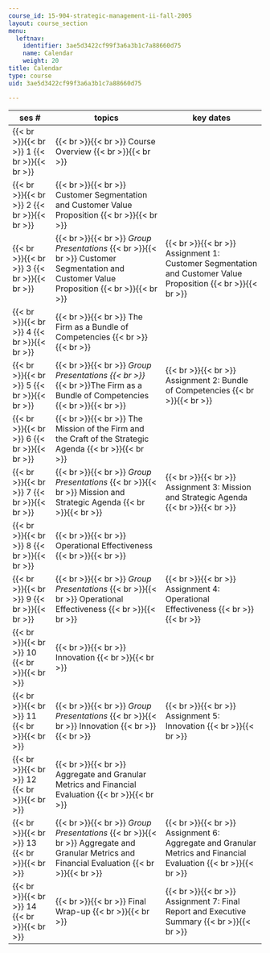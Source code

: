 ```yaml
---
course_id: 15-904-strategic-management-ii-fall-2005
layout: course_section
menu:
  leftnav:
    identifier: 3ae5d3422cf99f3a6a3b1c7a88660d75
    name: Calendar
    weight: 20
title: Calendar
type: course
uid: 3ae5d3422cf99f3a6a3b1c7a88660d75

---
```


| ses # | topics | key dates |
| --- | --- | --- |
|  {{< br >}}{{< br >}} 1 {{< br >}}{{< br >}}  |  {{< br >}}{{< br >}} Course Overview {{< br >}}{{< br >}}  |  |
|  {{< br >}}{{< br >}} 2 {{< br >}}{{< br >}}  |  {{< br >}}{{< br >}} Customer Segmentation and Customer Value Proposition {{< br >}}{{< br >}}  |  |
|  {{< br >}}{{< br >}} 3 {{< br >}}{{< br >}}  |  {{< br >}}{{< br >}} _Group Presentations_ {{< br >}}{{< br >}} Customer Segmentation and Customer Value Proposition {{< br >}}{{< br >}}  |  {{< br >}}{{< br >}} Assignment 1: Customer Segmentation and Customer Value Proposition {{< br >}}{{< br >}}  |
|  {{< br >}}{{< br >}} 4 {{< br >}}{{< br >}}  |  {{< br >}}{{< br >}} The Firm as a Bundle of Competencies {{< br >}}{{< br >}}  |  |
|  {{< br >}}{{< br >}} 5 {{< br >}}{{< br >}}  |  {{< br >}}{{< br >}} _Group Presentations  {{< br >}}_  {{< br >}}The Firm as a Bundle of Competencies {{< br >}}{{< br >}}  |  {{< br >}}{{< br >}} Assignment 2: Bundle of Competencies {{< br >}}{{< br >}}  |
|  {{< br >}}{{< br >}} 6 {{< br >}}{{< br >}}  |  {{< br >}}{{< br >}} The Mission of the Firm and the Craft of the Strategic Agenda {{< br >}}{{< br >}}  |  |
|  {{< br >}}{{< br >}} 7 {{< br >}}{{< br >}}  |  {{< br >}}{{< br >}} _Group Presentations_ {{< br >}}{{< br >}} Mission and Strategic Agenda {{< br >}}{{< br >}}  |  {{< br >}}{{< br >}} Assignment 3: Mission and Strategic Agenda {{< br >}}{{< br >}}  |
|  {{< br >}}{{< br >}} 8 {{< br >}}{{< br >}}  |  {{< br >}}{{< br >}} Operational Effectiveness {{< br >}}{{< br >}}  |  |
|  {{< br >}}{{< br >}} 9 {{< br >}}{{< br >}}  |  {{< br >}}{{< br >}} _Group Presentations_ {{< br >}}{{< br >}} Operational Effectiveness {{< br >}}{{< br >}}  |  {{< br >}}{{< br >}} Assignment 4: Operational Effectiveness {{< br >}}{{< br >}}  |
|  {{< br >}}{{< br >}} 10 {{< br >}}{{< br >}}  |  {{< br >}}{{< br >}} Innovation {{< br >}}{{< br >}}  |  |
|  {{< br >}}{{< br >}} 11 {{< br >}}{{< br >}}  |  {{< br >}}{{< br >}} _Group Presentations_ {{< br >}}{{< br >}} Innovation {{< br >}}{{< br >}}  |  {{< br >}}{{< br >}} Assignment 5: Innovation {{< br >}}{{< br >}}  |
|  {{< br >}}{{< br >}} 12 {{< br >}}{{< br >}}  |  {{< br >}}{{< br >}} Aggregate and Granular Metrics and Financial Evaluation {{< br >}}{{< br >}}  |  |
|  {{< br >}}{{< br >}} 13 {{< br >}}{{< br >}}  |  {{< br >}}{{< br >}} _Group Presentations_ {{< br >}}{{< br >}} Aggregate and Granular Metrics and Financial Evaluation {{< br >}}{{< br >}}  |  {{< br >}}{{< br >}} Assignment 6: Aggregate and Granular Metrics and Financial Evaluation {{< br >}}{{< br >}}  |
|  {{< br >}}{{< br >}} 14 {{< br >}}{{< br >}}  |  {{< br >}}{{< br >}} Final Wrap-up {{< br >}}{{< br >}}  |  {{< br >}}{{< br >}} Assignment 7: Final Report and Executive Summary {{< br >}}{{< br >}}